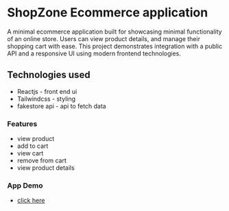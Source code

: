 # ShopZone Ecommerce application

A minimal ecommerce application built for showcasing minimal functionality of an online store. Users can view product details, and manage their shopping cart with ease. This project demonstrates integration with a public API and a responsive UI using modern frontend technologies.

## Technologies used

- Reactjs - front end ui  
- Tailwindcss - styling  
- fakestore api - api to fetch data

### Features

- view product  
- add to cart  
- view cart  
- remove from cart  
- view product details

### App Demo

- [click here](https://www.loom.com/share/aead1a5e9ec94a74996aff586d1fe534?sid=93ce318e-ff21-4100-a272-bc14803a6a20)
